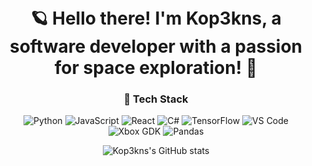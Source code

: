 <div align="center" style="background-image: url('path_to_space_background_image'); padding: 50px 0;">

<h1>🪐 Hello there! I'm Kop3kns, a software developer with a passion for space exploration! 🚀</h1>

### 🌌 Tech Stack
![Python](https://img.shields.io/badge/Python-v3.8-3776AB)
![JavaScript](https://img.shields.io/badge/JavaScript-ES6+-yellow)
![React](https://img.shields.io/badge/React-v17+-61DAFB)
![C#](https://img.shields.io/badge/C%23-.NET%205.0-blue)
![TensorFlow](https://img.shields.io/badge/TensorFlow-v2.5-orange)
![VS Code](https://img.shields.io/badge/VS%20Code-007ACC?logo=visual-studio-code&logoColor=white)
![Xbox GDK](https://img.shields.io/badge/Xbox%20GDK-107C10?logo=xbox&logoColor=white)
![Pandas](https://img.shields.io/badge/Pandas-1.2.4-130454?logo=pandas&logoColor=white)

![Kop3kns's GitHub stats](https://github-readme-stats.vercel.app/api?username=Kop3kns&show_icons=true&theme=radical)

</div>
